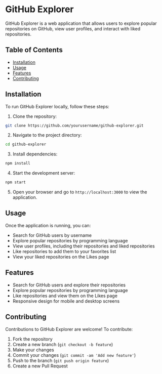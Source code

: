 # GitHub Explorer

GitHub Explorer is a web application that allows users to explore popular repositories on GitHub, view user profiles, and interact with liked repositories.

## Table of Contents

- [Installation](#installation)
- [Usage](#usage)
- [Features](#features)
- [Contributing](#contributing)

## Installation

To run GitHub Explorer locally, follow these steps:

1. Clone the repository:

```bash
git clone https://github.com/yourusername/github-explorer.git
```

2. Navigate to the project directory:

```bash
cd github-explorer
```

3. Install dependencies:

```bash
npm install
```

4. Start the development server:

```bash
npm start
```

5. Open your browser and go to `http://localhost:3000` to view the application.

## Usage

Once the application is running, you can:

- Search for GitHub users by username
- Explore popular repositories by programming language
- View user profiles, including their repositories and liked repositories
- Like repositories to add them to your favorites list
- View your liked repositories on the Likes page

## Features

- Search for GitHub users and explore their repositories
- Explore popular repositories by programming language
- Like repositories and view them on the Likes page
- Responsive design for mobile and desktop screens

## Contributing

Contributions to GitHub Explorer are welcome! To contribute:

1. Fork the repository
2. Create a new branch (`git checkout -b feature`)
3. Make your changes
4. Commit your changes (`git commit -am 'Add new feature'`)
5. Push to the branch (`git push origin feature`)
6. Create a new Pull Request
